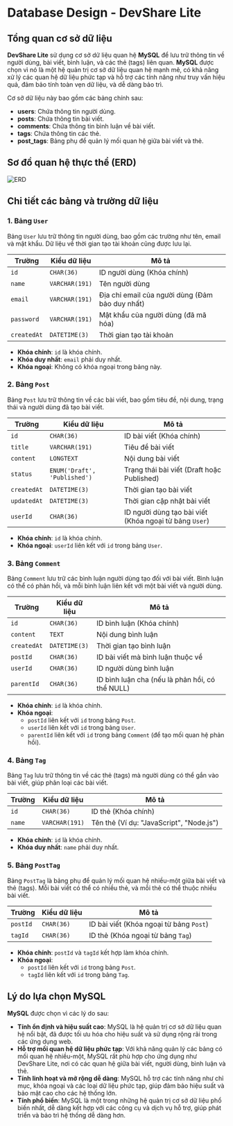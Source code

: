 # Database Design - DevShare Lite

## Tổng quan cơ sở dữ liệu

**DevShare Lite** sử dụng cơ sở dữ liệu quan hệ **MySQL** để lưu trữ thông tin về người dùng, bài viết, bình luận, và các thẻ (tags) liên quan. **MySQL** được chọn vì nó là một hệ quản trị cơ sở dữ liệu quan hệ mạnh mẽ, có khả năng xử lý các quan hệ dữ liệu phức tạp và hỗ trợ các tính năng như truy vấn hiệu quả, đảm bảo tính toàn vẹn dữ liệu, và dễ dàng bảo trì.

Cơ sở dữ liệu này bao gồm các bảng chính sau:

- **users**: Chứa thông tin người dùng.
- **posts**: Chứa thông tin bài viết.
- **comments**: Chứa thông tin bình luận về bài viết.
- **tags**: Chứa thông tin các thẻ.
- **post_tags**: Bảng phụ để quản lý mối quan hệ giữa bài viết và thẻ.

## Sơ đồ quan hệ thực thể (ERD)
![ERD](images/Erd.png)

## Chi tiết các bảng và trường dữ liệu

### 1. Bảng `User`

Bảng `User` lưu trữ thông tin người dùng, bao gồm các trường như tên, email và mật khẩu. Dữ liệu về thời gian tạo tài khoản cũng được lưu lại.

| Trường        | Kiểu dữ liệu               | Mô tả                                    |
|---------------|----------------------------|------------------------------------------|
| `id`          | `CHAR(36)`                 | ID người dùng (Khóa chính)               |
| `name`        | `VARCHAR(191)`             | Tên người dùng                           |
| `email`       | `VARCHAR(191)`             | Địa chỉ email của người dùng (Đảm bảo duy nhất)|
| `password`    | `VARCHAR(191)`             | Mật khẩu của người dùng (đã mã hóa)      |
| `createdAt`   | `DATETIME(3)`              | Thời gian tạo tài khoản                  |

- **Khóa chính**: `id` là khóa chính.
- **Khóa duy nhất**: `email` phải duy nhất.
- **Khóa ngoại**: Không có khóa ngoại trong bảng này.

### 2. Bảng `Post`

Bảng `Post` lưu trữ thông tin về các bài viết, bao gồm tiêu đề, nội dung, trạng thái và người dùng đã tạo bài viết.

| Trường        | Kiểu dữ liệu               | Mô tả                                    |
|---------------|----------------------------|------------------------------------------|
| `id`          | `CHAR(36)`                 | ID bài viết (Khóa chính)                |
| `title`       | `VARCHAR(191)`             | Tiêu đề bài viết                        |
| `content`     | `LONGTEXT`                 | Nội dung bài viết                       |
| `status`      | `ENUM('Draft', 'Published')`| Trạng thái bài viết (Draft hoặc Published)|
| `createdAt`   | `DATETIME(3)`              | Thời gian tạo bài viết                  |
| `updatedAt`   | `DATETIME(3)`              | Thời gian cập nhật bài viết             |
| `userId`      | `CHAR(36)`                 | ID người dùng tạo bài viết (Khóa ngoại từ bảng `User`)|

- **Khóa chính**: `id` là khóa chính.
- **Khóa ngoại**: `userId` liên kết với `id` trong bảng `User`.

### 3. Bảng `Comment`

Bảng `Comment` lưu trữ các bình luận người dùng tạo đối với bài viết. Bình luận có thể có phản hồi, và mỗi bình luận liên kết với một bài viết và người dùng.

| Trường        | Kiểu dữ liệu               | Mô tả                                    |
|---------------|----------------------------|------------------------------------------|
| `id`          | `CHAR(36)`                 | ID bình luận (Khóa chính)               |
| `content`     | `TEXT`                      | Nội dung bình luận                       |
| `createdAt`   | `DATETIME(3)`              | Thời gian tạo bình luận                  |
| `postId`      | `CHAR(36)`                 | ID bài viết mà bình luận thuộc về       |
| `userId`      | `CHAR(36)`                 | ID người dùng bình luận                  |
| `parentId`    | `CHAR(36)`                 | ID bình luận cha (nếu là phản hồi, có thể NULL) |

- **Khóa chính**: `id` là khóa chính.
- **Khóa ngoại**:
  - `postId` liên kết với `id` trong bảng `Post`.
  - `userId` liên kết với `id` trong bảng `User`.
  - `parentId` liên kết với `id` trong bảng `Comment` (để tạo mối quan hệ phản hồi).

### 4. Bảng `Tag`

Bảng `Tag` lưu trữ thông tin về các thẻ (tags) mà người dùng có thể gắn vào bài viết, giúp phân loại các bài viết.

| Trường        | Kiểu dữ liệu               | Mô tả                                    |
|---------------|----------------------------|------------------------------------------|
| `id`          | `CHAR(36)`                 | ID thẻ (Khóa chính)                     |
| `name`        | `VARCHAR(191)`             | Tên thẻ (Ví dụ: "JavaScript", "Node.js")|

- **Khóa chính**: `id` là khóa chính.
- **Khóa duy nhất**: `name` phải duy nhất.

### 5. Bảng `PostTag`

Bảng `PostTag` là bảng phụ để quản lý mối quan hệ nhiều-một giữa bài viết và thẻ (tags). Mỗi bài viết có thể có nhiều thẻ, và mỗi thẻ có thể thuộc nhiều bài viết.

| Trường        | Kiểu dữ liệu               | Mô tả                                    |
|---------------|----------------------------|------------------------------------------|
| `postId`      | `CHAR(36)`                 | ID bài viết (Khóa ngoại từ bảng `Post`) |
| `tagId`       | `CHAR(36)`                 | ID thẻ (Khóa ngoại từ bảng `Tag`)      |

- **Khóa chính**: `postId` và `tagId` kết hợp làm khóa chính.
- **Khóa ngoại**:
  - `postId` liên kết với `id` trong bảng `Post`.
  - `tagId` liên kết với `id` trong bảng `Tag`.

## Lý do lựa chọn MySQL

**MySQL** được chọn vì các lý do sau:

- **Tính ổn định và hiệu suất cao**: MySQL là hệ quản trị cơ sở dữ liệu quan hệ nổi bật, đã được tối ưu hóa cho hiệu suất và sử dụng rộng rãi trong các ứng dụng web.
- **Hỗ trợ mối quan hệ dữ liệu phức tạp**: Với khả năng quản lý các bảng có mối quan hệ nhiều-một, MySQL rất phù hợp cho ứng dụng như DevShare Lite, nơi có các quan hệ giữa bài viết, người dùng, bình luận và thẻ.
- **Tính linh hoạt và mở rộng dễ dàng**: MySQL hỗ trợ các tính năng như chỉ mục, khóa ngoại và các loại dữ liệu phức tạp, giúp đảm bảo hiệu suất và bảo mật cao cho các hệ thống lớn.
- **Tính phổ biến**: MySQL là một trong những hệ quản trị cơ sở dữ liệu phổ biến nhất, dễ dàng kết hợp với các công cụ và dịch vụ hỗ trợ, giúp phát triển và bảo trì hệ thống dễ dàng hơn.

